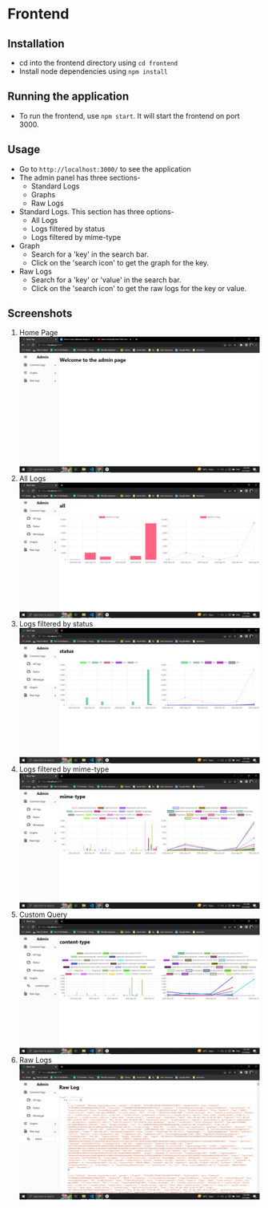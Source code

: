 # Frontend

## Installation
- cd into the frontend directory using `cd frontend`
- Install node dependencies using `npm install`

## Running the application
- To run the frontend, use `npm start`. It will start the frontend on port 3000.

## Usage
- Go to `http://localhost:3000/` to see the application
- The admin panel has three sections-
    - Standard Logs
    - Graphs
    - Raw Logs
- Standard Logs. This section has three options-
    - All Logs
    - Logs filtered by status
    - Logs filtered by mime-type
- Graph
    - Search for a 'key' in the search bar.
    - Click on the 'search icon' to get the graph for the key.
- Raw Logs
    - Search for a 'key' or 'value' in the search bar.
    - Click on the 'search icon' to get the raw logs for the key or value.

## Screenshots
1. Home Page
![Home Page]( /frontend/screenshots/homepage.png )
2. All Logs
![All Logs]( /frontend/screenshots/all_logs.png )
3. Logs filtered by status
![Logs filtered by status]( /frontend/screenshots/logs_by_status.png )
4. Logs filtered by mime-type
![Logs filtered by mime-type]( /frontend/screenshots/logs_by_mimetype.png )
5. Custom Query
![Custom Query]( /frontend/screenshots/custom_query_logs.png )
6. Raw Logs
![Raw Logs]( /frontend/screenshots/raw_logs.png )
